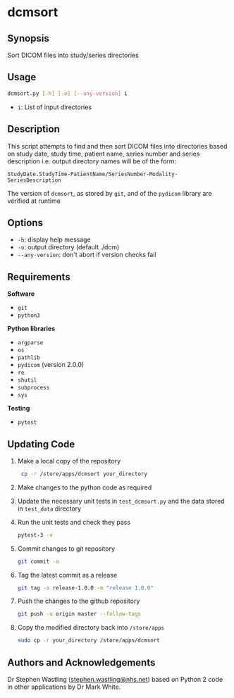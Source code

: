 # dcmsort

## Synopsis
Sort DICOM files into study/series directories

## Usage

```bash
dcmsort.py [-h] [-o] [--any-version] i
```
- `i`: List of input directories

## Description
This script attempts to find and then sort DICOM files into directories based on 
study date, study time, patient name, series number and series description i.e. 
output directory names will be of the form:

`StudyDate.StudyTime-PatientName/SeriesNumber-Modality-SeriesDescription`

The version of `dcmsort`, as stored by `git`, and of the `pydicom` library are 
verified at runtime

## Options
- `-h`: display help message
- `-o`: output directory (default ./dcm)
- `--any-version`: don't abort if version checks fail

## Requirements
__Software__
- `git`
- `python3`

__Python libraries__
- `argparse`
- `os`
- `pathlib`
- `pydicom` (version 2.0.0)
- `re`
- `shutil`
- `subprocess`
- `sys`   

__Testing__
- `pytest` 

## Updating Code

1. Make a local copy of the repository
   ```bash
    cp -r /store/apps/dcmsort your_directory
   ```
2. Make changes to the python code as required

3. Update the necessary unit tests in `test_dcmsort.py` and 
the data stored in `test_data` directory

4. Run the unit tests and check they pass

    ```bash
    pytest-3 -v
    ```

5. Commit changes to git repository

    ```bash
    git commit -a
    ```

6. Tag the latest commit as a release

    ```bash
    git tag -a release-1.0.0 -m "release 1.0.0"
    ```

7. Push the changes to the github repository
    ```bash
    git push -u origin master --follow-tags
    ```

8. Copy the modified directory back into `/store/apps`

    ```bash
    sudo cp -r your_directory /store/apps/dcmsort
    ```
## Authors and Acknowledgements
Dr Stephen Wastling 
([stephen.wastling@nhs.net](mailto:stephen.wastling@nhs.net))  based on Python 
2 code in other applications by Dr Mark White.